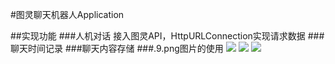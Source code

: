 

#图灵聊天机器人Application

##实现功能
###人机对话 接入图灵API，HttpURLConnection实现请求数据
###聊天时间记录
###聊天内容存储
###.9.png图片的使用
![](http://pic.027cgb.cn/20170211/2017219782564442381.gif)
![](http://pic.027cgb.cn/20170211/2017219516639317460.png)
![](http://pic.027cgb.cn/20170211/20172194691597117142.png)
